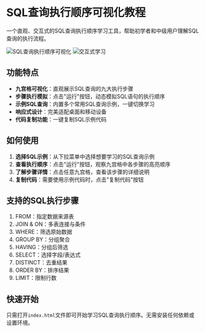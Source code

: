 # SQL查询执行顺序可视化教程

一个直观、交互式的SQL查询执行顺序学习工具，帮助初学者和中级用户理解SQL查询的执行流程。

![SQL查询执行顺序可视化](https://img.shields.io/badge/SQL-执行顺序-blue)
![交互式学习](https://img.shields.io/badge/交互式-学习-green)

## 功能特点

- **九宫格可视化**：直观展示SQL查询的九大执行步骤
- **步骤执行模拟**：点击"运行"按钮，动态模拟SQL语句的执行顺序
- **示例SQL查询**：内置多个常用SQL查询示例，一键切换学习
- **响应式设计**：完美适配桌面和移动设备
- **代码复制功能**：一键复制SQL示例代码

## 如何使用

1. **选择SQL示例**：从下拉菜单中选择想要学习的SQL查询示例
2. **查看执行顺序**：点击"运行"按钮，观察九宫格中各步骤的高亮顺序
3. **了解步骤详情**：点击任意九宫格，查看该步骤的详细说明
4. **复制代码**：需要使用示例代码时，点击"复制代码"按钮

## 支持的SQL执行步骤

1. FROM：指定数据来源表
2. JOIN & ON：多表连接与条件
3. WHERE：筛选原始数据
4. GROUP BY：分组聚合
5. HAVING：分组后筛选
6. SELECT：选择字段/表达式
7. DISTINCT：去重结果
8. ORDER BY：排序结果
9. LIMIT：限制行数

## 快速开始

只需打开`index.html`文件即可开始学习SQL查询执行顺序。无需安装任何依赖或设置环境。
